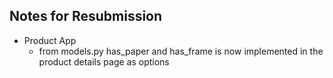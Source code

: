 ## Notes for Resubmission

- Product App 
    - from models.py has_paper and has_frame is now implemented in the product details page as options
